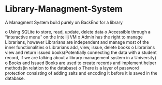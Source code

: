 # Library-Managment-System
A Managment System build purely on BackEnd for a library


o Using SQLite to store, read, update, delete data
o Accessible through a “interactive menu” on the Intellij VM
o Admin has the right to manage Librarians, however Librarians are independent and manage most of the inner functionalities
o Librarians add, view, issue, delete books
o Librarians view and return issued books(Potentially connecting the data with a student record, if we are talking about a library management system in a University)
o Books and Issued Books are used to create records and implement helper methods(in relation to the database)
o There is a layer of password protection consisting of adding salts and encoding it before it is saved in the database.
